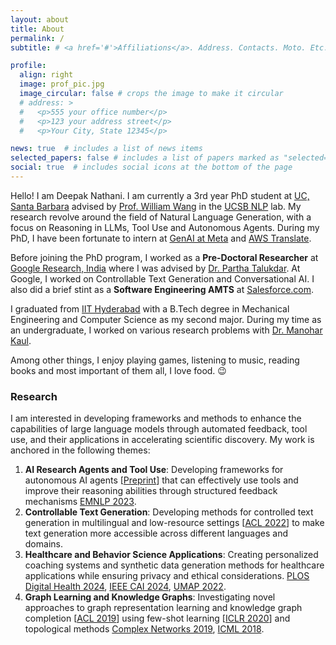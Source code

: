 ```yaml
---
layout: about
title: About
permalink: /
subtitle: # <a href='#'>Affiliations</a>. Address. Contacts. Moto. Etc.

profile:
  align: right
  image: prof_pic.jpg
  image_circular: false # crops the image to make it circular
  # address: >
  #   <p>555 your office number</p>
  #   <p>123 your address street</p>
  #   <p>Your City, State 12345</p>

news: true  # includes a list of news items
selected_papers: false # includes a list of papers marked as "selected={true}"
social: true  # includes social icons at the bottom of the page
---
```


<!-- modify this section to include main research interests -->
Hello! I am Deepak Nathani. I am currently a 3rd year PhD student at [UC, Santa Barbara](https://www.cs.ucsb.edu/) advised by [Prof. William Wang](https://sites.cs.ucsb.edu/~william/) in the [UCSB NLP](http://nlp.cs.ucsb.edu/) lab. My research revolve around the field of Natural Language Generation, with a focus on Reasoning in LLMs, Tool Use and Autonomous Agents. During my PhD, I have been fortunate to intern at [GenAI at Meta](https://ai.meta.com/) and [AWS Translate](https://www.amazon.science/).

Before joining the PhD program, I worked as a **Pre-Doctoral Researcher** at [Google Research, India](https://research.google/locations/india/) where I was advised by [Dr. Partha Talukdar](https://research.google/people/ParthaTalukdar/). At Google, I worked on Controllable Text Generation and Conversational AI. I also did a brief stint as a **Software Engineering AMTS** at [Salesforce.com](https://www.salesforce.com/).

I graduated from [IIT Hyderabad](https://iith.ac.in/) with a B.Tech degree in Mechanical Engineering and Computer Science as my second major. During my time as an undergraduate, I worked on various research problems with [Dr. Manohar Kaul](https://manukaul.github.io/).

Among other things, I enjoy playing games, listening to music, reading books and most important of them all, I love food. :wink:

<!-- Add Career Philosophy -->

### **Research**

I am interested in developing frameworks and methods to enhance the capabilities of large language models through automated feedback, tool use, and their applications in accelerating scientific discovery. My work is anchored in the following themes:

1. **AI Research Agents and Tool Use**: Developing frameworks for autonomous AI agents [[Preprint](https://arxiv.org/abs/2502.14499)] that can effectively use tools and improve their reasoning abilities through structured feedback mechanisms [EMNLP 2023](https://arxiv.org/abs/2310.12426).
2. **Controllable Text Generation**: Developing methods for controlled text generation in multilingual and low-resource settings [[ACL 2022](https://arxiv.org/abs/2110.07385)] to make text generation more accessible across different languages and domains.
3. **Healthcare and Behavior Science Applications**: Creating personalized coaching systems and synthetic data generation methods for healthcare applications while ensuring privacy and ethical considerations. [PLOS Digital Health 2024](https://doi.org/10.1371/journal.pdig.0000431), [IEEE CAI 2024](https://ieeexplore.ieee.org/document/10478000), [UMAP 2022](https://dl.acm.org/doi/10.1145/3503252.3531308).
4. **Graph Learning and Knowledge Graphs**: Investigating novel approaches to graph representation learning and knowledge graph completion [[ACL 2019](https://arxiv.org/abs/1906.01195)] using few-shot learning [[ICLR 2020](https://arxiv.org/abs/2002.12815)] and topological methods [Complex Networks 2019](https://link.springer.com/chapter/10.1007/978-3-030-36687-2_3), [ICML 2018](https://proceedings.mlr.press/v80/sharma18a.html).

